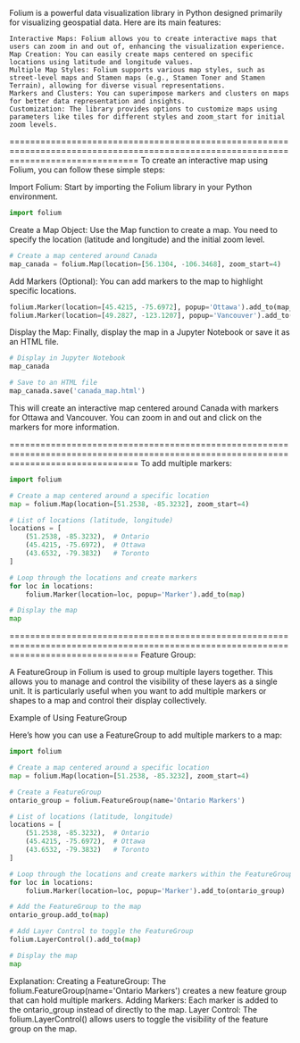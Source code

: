 Folium is a powerful data visualization library in Python designed primarily for visualizing geospatial data. Here are its main features:

    Interactive Maps: Folium allows you to create interactive maps that users can zoom in and out of, enhancing the visualization experience.
    Map Creation: You can easily create maps centered on specific locations using latitude and longitude values.
    Multiple Map Styles: Folium supports various map styles, such as street-level maps and Stamen maps (e.g., Stamen Toner and Stamen Terrain), allowing for diverse visual representations.
    Markers and Clusters: You can superimpose markers and clusters on maps for better data representation and insights.
    Customization: The library provides options to customize maps using parameters like tiles for different styles and zoom_start for initial zoom levels.

=====================================================================================================================================
To create an interactive map using Folium, you can follow these simple steps:

Import Folium: Start by importing the Folium library in your Python environment.

```python
import folium
```

Create a Map Object: Use the Map function to create a map. You need to specify the location (latitude and longitude) and the initial zoom level.
```python
# Create a map centered around Canada
map_canada = folium.Map(location=[56.1304, -106.3468], zoom_start=4)
```

Add Markers (Optional): You can add markers to the map to highlight specific locations.
```python
folium.Marker(location=[45.4215, -75.6972], popup='Ottawa').add_to(map_canada)  # Ottawa
folium.Marker(location=[49.2827, -123.1207], popup='Vancouver').add_to(map_canada)  # Vancouver
```

Display the Map: Finally, display the map in a Jupyter Notebook or save it as an HTML file.
```python
# Display in Jupyter Notebook
map_canada

# Save to an HTML file
map_canada.save('canada_map.html')
```

This will create an interactive map centered around Canada with markers for Ottawa and Vancouver. You can zoom in and out and click on the markers for more information.

=====================================================================================================================================
To add multiple markers:
```python
import folium

# Create a map centered around a specific location
map = folium.Map(location=[51.2538, -85.3232], zoom_start=4)

# List of locations (latitude, longitude)
locations = [
    (51.2538, -85.3232),  # Ontario
    (45.4215, -75.6972),  # Ottawa
    (43.6532, -79.3832)   # Toronto
]

# Loop through the locations and create markers
for loc in locations:
    folium.Marker(location=loc, popup='Marker').add_to(map)

# Display the map
map
```

=====================================================================================================================================
Feature Group:

A FeatureGroup in Folium is used to group multiple layers together. This allows you to manage and control the visibility of these layers as a single unit. It is particularly useful when you want to add multiple markers or shapes to a map and control their display collectively.

Example of Using FeatureGroup

Here’s how you can use a FeatureGroup to add multiple markers to a map:
```python
import folium

# Create a map centered around a specific location
map = folium.Map(location=[51.2538, -85.3232], zoom_start=4)

# Create a FeatureGroup
ontario_group = folium.FeatureGroup(name='Ontario Markers')

# List of locations (latitude, longitude)
locations = [
    (51.2538, -85.3232),  # Ontario
    (45.4215, -75.6972),  # Ottawa
    (43.6532, -79.3832)   # Toronto
]

# Loop through the locations and create markers within the FeatureGroup
for loc in locations:
    folium.Marker(location=loc, popup='Marker').add_to(ontario_group)

# Add the FeatureGroup to the map
ontario_group.add_to(map)

# Add Layer Control to toggle the FeatureGroup
folium.LayerControl().add_to(map)

# Display the map
map
```
Explanation:
    Creating a FeatureGroup: The folium.FeatureGroup(name='Ontario Markers') creates a new feature group that can hold multiple markers.
    Adding Markers: Each marker is added to the ontario_group instead of directly to the map.
    Layer Control: The folium.LayerControl() allows users to toggle the visibility of the feature group on the map.